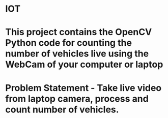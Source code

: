 # IOT
# This project contains the OpenCV Python code for counting the number of vehicles live using the WebCam of your computer or laptop
# Problem Statement - Take live video from laptop camera, process and count number of vehicles.
